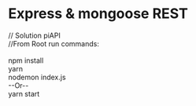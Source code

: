 # Express & mongoose REST

// Solution piAPI
</br>
//From Root run commands:
</br>
</br>
npm install
</br>
yarn
</br>
nodemon index.js
</br>
--Or--
</br>
yarn start
